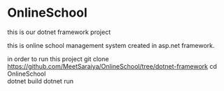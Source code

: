 # OnlineSchool
this is our dotnet framework project

this is online school management system created in asp.net framework.

in order to run this project 
git clone https://github.com/MeetSaraiya/OnlineSchool/tree/dotnet-framework
cd OnlineSchool\
dotnet build
dotnet run
